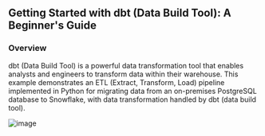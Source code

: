 ## Getting Started with dbt (Data Build Tool): A Beginner's Guide

### Overview

<p>dbt (Data Build Tool) is a powerful data transformation tool that enables analysts and engineers to transform data within their warehouse. 
This example demonstrates an ETL (Extract, Transform, Load) pipeline implemented in Python for migrating data from an on-premises PostgreSQL database to Snowflake, with data transformation handled by dbt (data build tool).</p>


![image](https://github.com/jayronsoares/dbt_tutorial/assets/248106/93a59c77-2e9a-4080-bc6c-104b16ef6487)
